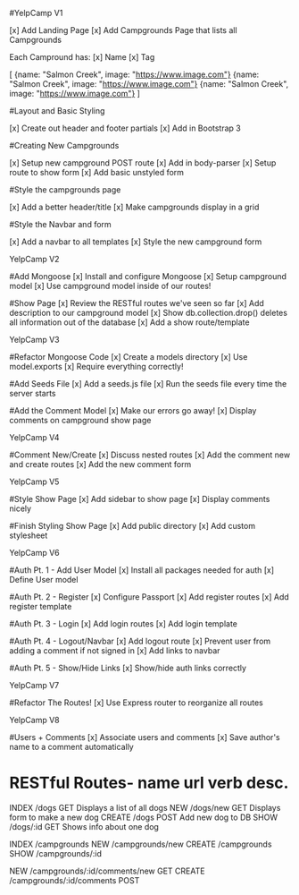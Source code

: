 #YelpCamp V1

[x] Add Landing Page
[x] Add Campgrounds Page that lists all Campgrounds

Each Campround has:
[x] Name
[x] Tag

[
  {name: "Salmon Creek", image: "https://www.image.com"}
  {name: "Salmon Creek", image: "https://www.image.com"}
  {name: "Salmon Creek", image: "https://www.image.com"}
]

#Layout and Basic Styling 

[x] Create out header and footer partials
[x] Add in Bootstrap 3

#Creating New Campgrounds

[x] Setup new campground POST route
[x] Add in body-parser
[x] Setup route to show form
[x] Add basic unstyled form

#Style the campgrounds page 

[x] Add a better header/title
[x] Make campgrounds display in a grid

#Style the Navbar and form

[x] Add a navbar to all templates
[x] Style the new campground form


YelpCamp V2

#Add Mongoose
[x] Install and configure Mongoose
[x] Setup campground model
[x] Use campground model inside of our routes!

#Show Page
[x] Review the RESTful routes we've seen so far
[x] Add description to our campground model 
[x] Show db.collection.drop() deletes all information out of the database
[x] Add a show route/template 


YelpCamp V3

#Refactor Mongoose Code 
[x] Create a models directory
[x] Use model.exports
[x] Require everything correctly!

#Add Seeds File
[x] Add a seeds.js file 
[x] Run the seeds file every time the server starts

#Add the Comment Model 
[x] Make our errors go away!
[x] Display comments on campground show page


YelpCamp V4

#Comment New/Create 
[x] Discuss nested routes
[x] Add the comment new and create routes 
[x] Add the new comment form


YelpCamp V5

#Style Show Page
[x] Add sidebar to show page
[x] Display comments nicely

#Finish Styling Show Page 
[x] Add public directory
[x] Add custom stylesheet


YelpCamp V6

#Auth Pt. 1 - Add User Model
[x] Install all packages needed for auth
[x] Define User model 

#Auth Pt. 2 - Register
[x] Configure Passport
[x] Add register routes
[x] Add register template

#Auth Pt. 3 - Login
[x] Add login routes
[x] Add login template 

#Auth Pt. 4 - Logout/Navbar
[x] Add logout route
[x] Prevent user from adding a comment if not signed in
[x] Add links to navbar

#Auth Pt. 5 - Show/Hide Links
[x] Show/hide auth links correctly


YelpCamp V7

#Refactor The Routes!
[x] Use Express router to reorganize all routes


YelpCamp V8

#Users + Comments
[x] Associate users and comments
[x] Save author's name to a comment automatically



RESTful Routes-
name     url        verb    desc.
=====================================
INDEX   /dogs       GET     Displays a list of all dogs
NEW     /dogs/new   GET     Displays form to make a new dog
CREATE  /dogs       POST    Add new dog to DB
SHOW    /dogs/:id   GET     Shows info about one dog

INDEX  /campgrounds
NEW    /campgrounds/new
CREATE /campgrounds
SHOW   /campgrounds/:id

NEW    /campgrounds/:id/comments/new  GET
CREATE /campgrounds/:id/comments  POST 
